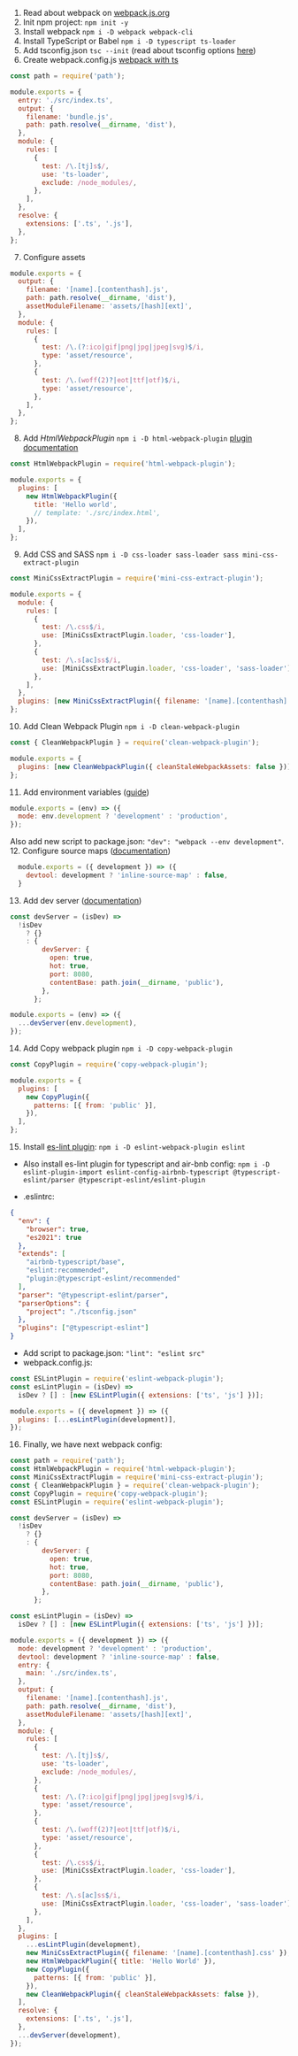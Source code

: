 1. Read about webpack on [webpack.js.org](https://webpack.js.org/)
2. Init npm project: `npm init -y`
3. Install webpack `npm i -D webpack webpack-cli`
4. Install TypeScript or Babel `npm i -D typescript ts-loader`
5. Add tsconfig.json `tsc --init` (read about tsconfig options [here](https://www.typescriptlang.org/tsconfig))
6. Create webpack.config.js [webpack with ts](https://webpack.js.org/guides/typescript/)

```js
const path = require('path');

module.exports = {
  entry: './src/index.ts',
  output: {
    filename: 'bundle.js',
    path: path.resolve(__dirname, 'dist'),
  },
  module: {
    rules: [
      {
        test: /\.[tj]s$/,
        use: 'ts-loader',
        exclude: /node_modules/,
      },
    ],
  },
  resolve: {
    extensions: ['.ts', '.js'],
  },
};
```

7. Configure assets

```js
module.exports = {
  output: {
    filename: '[name].[contenthash].js',
    path: path.resolve(__dirname, 'dist'),
    assetModuleFilename: 'assets/[hash][ext]',
  },
  module: {
    rules: [
      {
        test: /\.(?:ico|gif|png|jpg|jpeg|svg)$/i,
        type: 'asset/resource',
      },
      {
        test: /\.(woff(2)?|eot|ttf|otf)$/i,
        type: 'asset/resource',
      },
    ],
  },
};
```

8. Add _HtmlWebpackPlugin_ `npm i -D html-webpack-plugin` [plugin documentation](https://github.com/jantimon/html-webpack-plugin#options)

```js
const HtmlWebpackPlugin = require('html-webpack-plugin');

module.exports = {
  plugins: [
    new HtmlWebpackPlugin({
      title: 'Hello world',
      // template: './src/index.html',
    }),
  ],
};
```

9. Add CSS and SASS `npm i -D css-loader sass-loader sass mini-css-extract-plugin`

```js
const MiniCssExtractPlugin = require('mini-css-extract-plugin');

module.exports = {
  module: {
    rules: [
      {
        test: /\.css$/i,
        use: [MiniCssExtractPlugin.loader, 'css-loader'],
      },
      {
        test: /\.s[ac]ss$/i,
        use: [MiniCssExtractPlugin.loader, 'css-loader', 'sass-loader'],
      },
    ],
  },
  plugins: [new MiniCssExtractPlugin({ filename: '[name].[contenthash].css' })],
};
```

10. Add Clean Webpack Plugin `npm i -D clean-webpack-plugin`

```js
const { CleanWebpackPlugin } = require('clean-webpack-plugin');

module.exports = {
  plugins: [new CleanWebpackPlugin({ cleanStaleWebpackAssets: false })],
};
```

11. Add environment variables ([guide](https://webpack.js.org/guides/environment-variables/))

```js
module.exports = (env) => ({
  mode: env.development ? 'development' : 'production',
});
```

Also add new script to package.json: `"dev": "webpack --env development"`. 12. Configure source maps ([documentation](https://webpack.js.org/configuration/devtool/))

```js
  module.exports = ({ development }) => ({
    devtool: development ? 'inline-source-map' : false,
  }
```

13. Add dev server ([documentation](https://webpack.js.org/configuration/dev-server/))

```js
const devServer = (isDev) =>
  !isDev
    ? {}
    : {
        devServer: {
          open: true,
          hot: true,
          port: 8080,
          contentBase: path.join(__dirname, 'public'),
        },
      };

module.exports = (env) => ({
  ...devServer(env.development),
});
```

14. Add Copy webpack plugin `npm i -D copy-webpack-plugin`

```js
const CopyPlugin = require('copy-webpack-plugin');

module.exports = {
  plugins: [
    new CopyPlugin({
      patterns: [{ from: 'public' }],
    }),
  ],
};
```

15. Install [es-lint plugin](https://webpack.js.org/plugins/eslint-webpack-plugin/): `npm i -D eslint-webpack-plugin eslint`

- Also install es-lint plugin for typescript and air-bnb config: `npm i -D eslint-plugin-import eslint-config-airbnb-typescript @typescript-eslint/parser @typescript-eslint/eslint-plugin`

- .eslintrc:

```json
{
  "env": {
    "browser": true,
    "es2021": true
  },
  "extends": [
    "airbnb-typescript/base",
    "eslint:recommended",
    "plugin:@typescript-eslint/recommended"
  ],
  "parser": "@typescript-eslint/parser",
  "parserOptions": {
    "project": "./tsconfig.json"
  },
  "plugins": ["@typescript-eslint"]
}
```

- Add script to package.json: `"lint": "eslint src"`
- webpack.config.js:

```js
const ESLintPlugin = require('eslint-webpack-plugin');
const esLintPlugin = (isDev) =>
  isDev ? [] : [new ESLintPlugin({ extensions: ['ts', 'js'] })];

module.exports = ({ development }) => ({
  plugins: [...esLintPlugin(development)],
});
```

16. Finally, we have next webpack config:

```js
const path = require('path');
const HtmlWebpackPlugin = require('html-webpack-plugin');
const MiniCssExtractPlugin = require('mini-css-extract-plugin');
const { CleanWebpackPlugin } = require('clean-webpack-plugin');
const CopyPlugin = require('copy-webpack-plugin');
const ESLintPlugin = require('eslint-webpack-plugin');

const devServer = (isDev) =>
  !isDev
    ? {}
    : {
        devServer: {
          open: true,
          hot: true,
          port: 8080,
          contentBase: path.join(__dirname, 'public'),
        },
      };

const esLintPlugin = (isDev) =>
  isDev ? [] : [new ESLintPlugin({ extensions: ['ts', 'js'] })];

module.exports = ({ development }) => ({
  mode: development ? 'development' : 'production',
  devtool: development ? 'inline-source-map' : false,
  entry: {
    main: './src/index.ts',
  },
  output: {
    filename: '[name].[contenthash].js',
    path: path.resolve(__dirname, 'dist'),
    assetModuleFilename: 'assets/[hash][ext]',
  },
  module: {
    rules: [
      {
        test: /\.[tj]s$/,
        use: 'ts-loader',
        exclude: /node_modules/,
      },
      {
        test: /\.(?:ico|gif|png|jpg|jpeg|svg)$/i,
        type: 'asset/resource',
      },
      {
        test: /\.(woff(2)?|eot|ttf|otf)$/i,
        type: 'asset/resource',
      },
      {
        test: /\.css$/i,
        use: [MiniCssExtractPlugin.loader, 'css-loader'],
      },
      {
        test: /\.s[ac]ss$/i,
        use: [MiniCssExtractPlugin.loader, 'css-loader', 'sass-loader'],
      },
    ],
  },
  plugins: [
    ...esLintPlugin(development),
    new MiniCssExtractPlugin({ filename: '[name].[contenthash].css' }),
    new HtmlWebpackPlugin({ title: 'Hello World' }),
    new CopyPlugin({
      patterns: [{ from: 'public' }],
    }),
    new CleanWebpackPlugin({ cleanStaleWebpackAssets: false }),
  ],
  resolve: {
    extensions: ['.ts', '.js'],
  },
  ...devServer(development),
});
```
